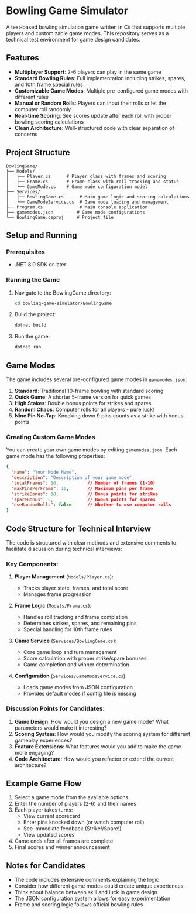 # Bowling Game Simulator

A text-based bowling simulation game written in C# that supports multiple players and customizable game modes. This repository serves as a technical test environment for game design candidates.

## Features

- **Multiplayer Support**: 2-6 players can play in the same game
- **Standard Bowling Rules**: Full implementation including strikes, spares, and 10th frame special rules
- **Customizable Game Modes**: Multiple pre-configured game modes with different rules
- **Manual or Random Rolls**: Players can input their rolls or let the computer roll randomly
- **Real-time Scoring**: See scores update after each roll with proper bowling scoring calculations
- **Clean Architecture**: Well-structured code with clear separation of concerns

## Project Structure

```
BowlingGame/
├── Models/
│   ├── Player.cs      # Player class with frames and scoring
│   ├── Frame.cs       # Frame class with roll tracking and status
│   └── GameMode.cs    # Game mode configuration model
├── Services/
│   ├── BowlingGame.cs      # Main game logic and scoring calculations
│   └── GameModeService.cs  # Game mode loading and management
├── Program.cs              # Main console application
├── gamemodes.json         # Game mode configurations
└── BowlingGame.csproj     # Project file
```

## Setup and Running

### Prerequisites
- .NET 8.0 SDK or later

### Running the Game

1. Navigate to the BowlingGame directory:
   ```bash
   cd bowling-game-simulator/BowlingGame
   ```

2. Build the project:
   ```bash
   dotnet build
   ```

3. Run the game:
   ```bash
   dotnet run
   ```

## Game Modes

The game includes several pre-configured game modes in `gamemodes.json`:

1. **Standard**: Traditional 10-frame bowling with standard scoring
2. **Quick Game**: A shorter 5-frame version for quick games
3. **High Stakes**: Double bonus points for strikes and spares
4. **Random Chaos**: Computer rolls for all players - pure luck!
5. **Nine Pin No-Tap**: Knocking down 9 pins counts as a strike with bonus points

### Creating Custom Game Modes

You can create your own game modes by editing `gamemodes.json`. Each game mode has the following properties:

```json
{
  "name": "Your Mode Name",
  "description": "Description of your game mode",
  "totalFrames": 10,           // Number of frames (1-10)
  "maxPinsPerFrame": 10,       // Maximum pins per frame
  "strikeBonus": 10,           // Bonus points for strikes
  "spareBonus": 5,             // Bonus points for spares
  "useRandomRolls": false      // Whether to use computer rolls
}
```

## Code Structure for Technical Interview

The code is structured with clear methods and extensive comments to facilitate discussion during technical interviews:

### Key Components:

1. **Player Management** (`Models/Player.cs`):
   - Tracks player state, frames, and total score
   - Manages frame progression

2. **Frame Logic** (`Models/Frame.cs`):
   - Handles roll tracking and frame completion
   - Determines strikes, spares, and remaining pins
   - Special handling for 10th frame rules

3. **Game Service** (`Services/BowlingGame.cs`):
   - Core game loop and turn management
   - Score calculation with proper strike/spare bonuses
   - Game completion and winner determination

4. **Configuration** (`Services/GameModeService.cs`):
   - Loads game modes from JSON configuration
   - Provides default modes if config file is missing

### Discussion Points for Candidates:

1. **Game Design**: How would you design a new game mode? What parameters would make it interesting?
2. **Scoring System**: How would you modify the scoring system for different gameplay experiences?
3. **Feature Extensions**: What features would you add to make the game more engaging?
4. **Code Architecture**: How would you refactor or extend the current architecture?

## Example Game Flow

1. Select a game mode from the available options
2. Enter the number of players (2-6) and their names
3. Each player takes turns:
   - View current scorecard
   - Enter pins knocked down (or watch computer roll)
   - See immediate feedback (Strike!/Spare!)
   - View updated scores
4. Game ends after all frames are complete
5. Final scores and winner announcement

## Notes for Candidates

- The code includes extensive comments explaining the logic
- Consider how different game modes could create unique experiences
- Think about balance between skill and luck in game design
- The JSON configuration system allows for easy experimentation
- Frame and scoring logic follows official bowling rules